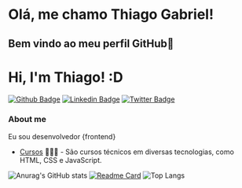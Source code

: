 # Olá, me chamo Thiago Gabriel!
## Bem vindo ao meu perfil GitHub👋

# Hi, I'm Thiago! :D

[![Github Badge](https://img.shields.io/badge/-Github-000?style=flat-square&logo=Github&logoColor=white&link=https://github.com/fagnerpsantos)](https://github.com/thiagogab)
[![Linkedin Badge](https://img.shields.io/badge/-LinkedIn-blue?style=flat-square&logo=Linkedin&logoColor=white&link=https://www.linkedin.com/in/fagnerpsantos/)](https://www.linkedin.com/in/thiagogabrieleduardo/)
[![Twitter Badge](https://img.shields.io/badge/-Twitter-1ca0f1?style=flat-square&labelColor=1ca0f1&logo=twitter&logoColor=white&link=https://twitter.com/fagnerpsantos)](https://twitter.com/th1gro)

### About me
Eu sou desenvolvedor {frontend} 

- [Cursos](https://cursos.alura.com.br/user/thiestud) 👨🏼‍🏫 - São cursos técnicos em diversas tecnologias, como HTML, CSS e JavaScript.

![Anurag's GitHub stats](https://github-readme-stats.vercel.app/api?username=anuraghazra&show_icons=true&theme=transparent)
[![Readme Card](https://github-readme-stats.vercel.app/api/pin/?username=anuraghazra&repo=github-readme-stats)](https://github.com/anuraghazra/github-readme-stats)
![Top Langs](https://github-readme-stats.vercel.app/api/top-langs/?username=anuraghazra&layout=compact)
